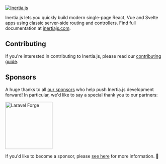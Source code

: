 [![Inertia.js](https://raw.githubusercontent.com/inertiajs/inertia/master/.github/LOGO.png)](https://inertiajs.com/)

Inertia.js lets you quickly build modern single-page React, Vue and Svelte apps using classic server-side routing and controllers. Find full documentation at [inertiajs.com](https://inertiajs.com/).

## Contributing

If you're interested in contributing to Inertia.js, please read our [contributing guide](https://github.com/inertiajs/inertia/blob/master/.github/CONTRIBUTING.md).

## Sponsors

A huge thanks to all [our sponsors](https://inertiajs.com/sponsors) who help push Inertia.js development forward! In particular, we'd like to say a special thank you to our partners:

<p>
  <a href="https://forge.laravel.com">
    <img src="./.github/sponsors/forge.svg" width="150" alt="Laravel Forge">
  </a>
</p>

If you'd like to become a sponsor, please [see here](https://inertiajs.com/) for more information. 💜
